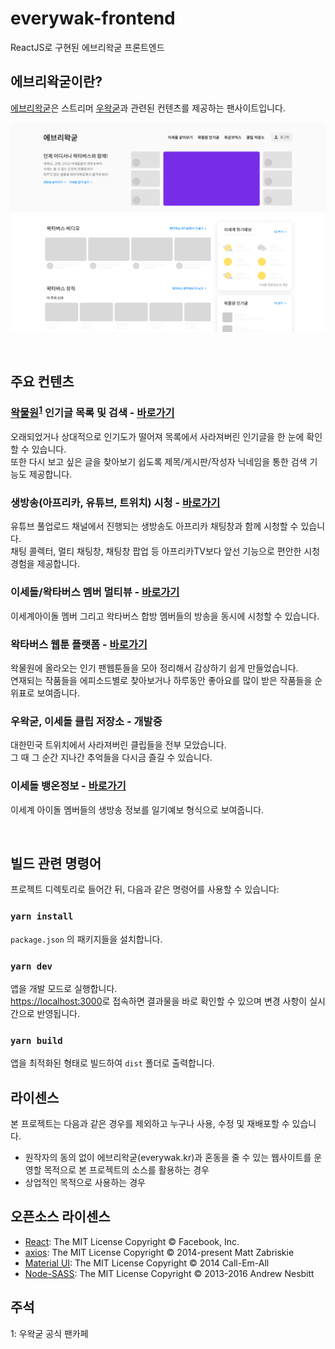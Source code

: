 # everywak-frontend

ReactJS로 구현된 에브리왁굳 프론트엔드

## 에브리왁굳이란?

[에브리왁굳](https://beta.everywak.kr/)은 스트리머 [우왁굳](https://twitch.tv/woowakgood)과 관련된 컨텐츠를 제공하는 팬사이트입니다.

![메인 스크린샷](./screenshots/everywak_main.png)

<br />

## 주요 컨텐츠

### [왁물원](https://cafe.naver.com/steamindiegame)<sup>[1](#footnote_1)</sup> 인기글 목록 및 검색 - [바로가기](https://beta.everywak.kr/bestwakki)

오래되었거나 상대적으로 인기도가 떨어져 목록에서 사라져버린 인기글을 한 눈에 확인할 수 있습니다.\
또한 다시 보고 싶은 글을 찾아보기 쉽도록 제목/게시판/작성자 닉네임을 통한 검색 기능도 제공합니다.

### 생방송(아프리카, 유튜브, 트위치) 시청 - [바로가기](https://beta.everywak.kr/live)

유튜브 풀업로드 채널에서 진행되는 생방송도 아프리카 채팅창과 함께 시청할 수 있습니다.\
채팅 콜렉터, 멀티 채팅창, 채팅창 팝업 등 아프리카TV보다 앞선 기능으로 편안한 시청 경험을 제공합니다.

### 이세돌/왁타버스 멤버 멀티뷰 - [바로가기](https://beta.everywak.kr/withlive)

이세계아이돌 멤버 그리고 왁타버스 합방 멤버들의 방송을 동시에 시청할 수 있습니다.

### 왁타버스 웹툰 플랫폼 - [바로가기](https://beta.everywak.kr/waktoon)

왁물원에 올라오는 인기 팬웹툰들을 모아 정리해서 감상하기 쉽게 만들었습니다.\
연재되는 작품들을 에피소드별로 찾아보거나 하루동안 좋아요를 많이 받은 작품들을 순위표로 보여줍니다.

### 우왁굳, 이세돌 클립 저장소 - 개발중

대한민국 트위치에서 사라져버린 클립들을 전부 모았습니다.\
그 때 그 순간 지나간 추억들을 다시금 즐길 수 있습니다.

### 이세돌 뱅온정보 - [바로가기](https://beta.everywak.kr/weather)

이세계 아이돌 멤버들의 생방송 정보를 일기예보 형식으로 보여줍니다.

<br>

## 빌드 관련 명령어

프로젝트 디렉토리로 들어간 뒤, 다음과 같은 명령어를 사용할 수 있습니다:

### `yarn install`

`package.json` 의 패키지들을 설치합니다.

### `yarn dev`

앱을 개발 모드로 실행합니다.\
[https://localhost:3000](https://localhost:3000)로 접속하면 결과물을 바로 확인할 수 있으며 변경 사항이 실시간으로 반영됩니다.

### `yarn build`

앱을 최적화된 형태로 빌드하여 `dist` 폴더로 출력합니다.

## 라이센스

본 프로젝트는 다음과 같은 경우를 제외하고 누구나 사용, 수정 및 재배포할 수 있습니다.

- 원작자의 동의 없이 에브리왁굳(everywak.kr)과 혼동을 줄 수 있는 웹사이트를 운영할 목적으로 본 프로젝트의 소스를 활용하는 경우
- 상업적인 목적으로 사용하는 경우

## 오픈소스 라이센스

- [React](https://github.com/facebook/react): The MIT License Copyright © Facebook, Inc.
- [axios](https://github.com/axios/axios): The MIT License Copyright © 2014-present Matt Zabriskie
- [Material UI](https://github.com/mui-org/material-ui): The MIT License Copyright © 2014 Call-Em-All
- [Node-SASS](https://github.com/sass/node-sass): The MIT License Copyright © 2013-2016 Andrew Nesbitt

## 주석

<a name="footnote_1">1</a>: 우왁굳 공식 팬카페
